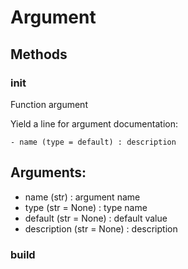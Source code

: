 # Argument



## Methods

### __init__

Function argument

Yield a line for argument documentation:
```
- name (type = default) : description
```



Arguments:
----------
- name (str) : argument name
- type (str = None) : type name
- default (str = None) : default value
- description (str = None) : description


### build






